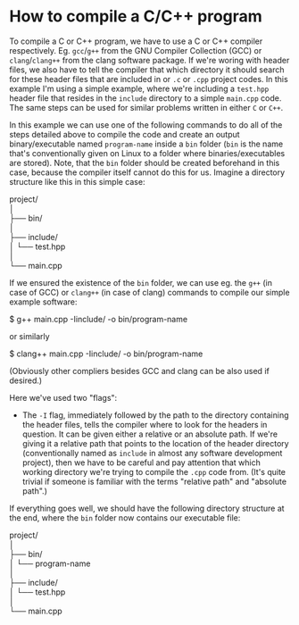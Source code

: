 # How to compile a C/C++ program

To compile a C or C++ program, we have to use a C or C++ compiler respectively.
Eg. `gcc`/`g++` from the GNU Compiler Collection (GCC) or `clang`/`clang++`
from the clang software package. If we're woring with header files, we also have
to tell the compiler that which directory it should search for these header
files that are included in or `.c` or `.cpp` project codes. In this example I'm
using a simple example, where we're including a `test.hpp` header file that
resides in the `include` directory to a simple `main.cpp` code. The same steps
can be used for similar problems written in either `C` or `C++`.


In this example we can use one of the following commands to do all of the steps
detailed above to compile the code and create an output binary/executable named
`program-name` inside a `bin` folder (`bin` is the name that's conventionally
given on Linux to a folder where binaries/executables are stored). Note, that
the `bin` folder should be created beforehand in this case, because the compiler
itself cannot do this for us. Imagine a directory structure like this in this
simple case:

project/  
│  
├── bin/  
│  
├── include/  
│   └── test.hpp  
│  
└── main.cpp  

If we ensured the existence of the `bin` folder, we can use eg. the `g++` (in
case of GCC) or `clang++` (in case of clang) commands to compile our simple
example software:


$ g++ main.cpp -Iinclude/ -o bin/program-name

  or similarly

$ clang++ main.cpp -Iinclude/ -o bin/program-name


(Obviously other compliers besides GCC and clang can be also used if desired.)

Here we've used two "flags":
- The `-I` flag, immediately followed by the path to the directory containing
the header files, tells the compiler where to look for the headers in question.
It can be given either a relative or an absolute path. If we're giving it a
relative path that points to the location of the header directory (conventionally
named as `include` in almost any software development project), then we have to
be careful and pay attention that which working directory we're trying to compile
the `.cpp` code from. (It's quite trivial if someone is familiar with the terms
"relative path" and "absolute path".)


If everything goes well, we should have the following directory structure at the
end, where the `bin` folder now contains our executable file:

project/  
│  
├── bin/  
│   └── program-name  
│  
├── include/  
│   └── test.hpp  
│  
└── main.cpp  
